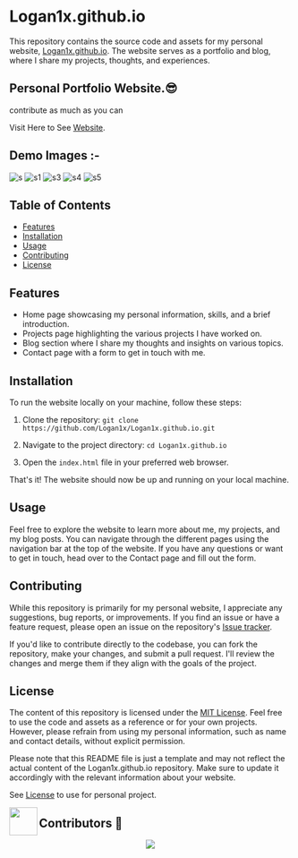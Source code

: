 # Logan1x.github.io

This repository contains the source code and assets for my personal website, [Logan1x.github.io](https://logan1x.github.io/). The website serves as a portfolio and blog, where I share my projects, thoughts, and experiences.


## Personal Portfolio Website.😎
contribute as much as you can

Visit Here to See [Website](https://logan1x.github.io).

## Demo Images :-
![s](https://github.com/Arshdeep-13/Logan1x.github.io/assets/108752646/f8c49690-bfae-42f5-a61d-b1c4fe425208)
![s1](https://github.com/Arshdeep-13/Logan1x.github.io/assets/108752646/82c7b29a-a2e0-4edc-a225-b040e05c6671)
![s3](https://github.com/Arshdeep-13/Logan1x.github.io/assets/108752646/b1328791-a5c8-434a-8859-c3a2bb4f6f85)
![s4](https://github.com/Arshdeep-13/Logan1x.github.io/assets/108752646/cee6fec2-799f-49de-8fda-e475f97e070f)
![s5](https://github.com/Arshdeep-13/Logan1x.github.io/assets/108752646/ceb9475f-84e3-4593-9c75-1b22fd2c9241)

## Table of Contents

- [Features](#features)
- [Installation](#installation)
- [Usage](#usage)
- [Contributing](#contributing)
- [License](#license)

## Features

- Home page showcasing my personal information, skills, and a brief introduction.
- Projects page highlighting the various projects I have worked on.
- Blog section where I share my thoughts and insights on various topics.
- Contact page with a form to get in touch with me.

## Installation

To run the website locally on your machine, follow these steps:

1. Clone the repository:
`git clone https://github.com/Logan1x/Logan1x.github.io.git`

2. Navigate to the project directory:
`cd Logan1x.github.io`

3. Open the `index.html` file in your preferred web browser.

That's it! The website should now be up and running on your local machine.

## Usage

Feel free to explore the website to learn more about me, my projects, and my blog posts. You can navigate through the different pages using the navigation bar at the top of the website. If you have any questions or want to get in touch, head over to the Contact page and fill out the form.

## Contributing

While this repository is primarily for my personal website, I appreciate any suggestions, bug reports, or improvements. If you find an issue or have a feature request, please open an issue on the repository's [Issue tracker](https://github.com/Logan1x/Logan1x.github.io/issues).

If you'd like to contribute directly to the codebase, you can fork the repository, make your changes, and submit a pull request. I'll review the changes and merge them if they align with the goals of the project.

## License

The content of this repository is licensed under the [MIT License](LICENSE). Feel free to use the code and assets as a reference or for your own projects. However, please refrain from using my personal information, such as name and contact details, without explicit permission.

Please note that this README file is just a template and may not reflect the actual content of the Logan1x.github.io repository. Make sure to update it accordingly with the relevant information about your website.

See <a href="https://github.com/Logan1x/Logan1x.github.io/blob/master/LICENSE">License</a> to use for personal project.

<img align="left" src="https://posthog-static-files.s3.us-east-2.amazonaws.com/Website-Assets/rebrand/icons/Untitled_Artwork+2+copy+15+1.jpg" width="50px" />

## Contributors 🦸

<p align="center">
        <a href="https://github.com/logan1x/logan1x.github.io/graphs/contributors">
                <img src="https://contributors-img.web.app/image?repo=logan1x/logan1x.github.io" />
        </a>
</p>
